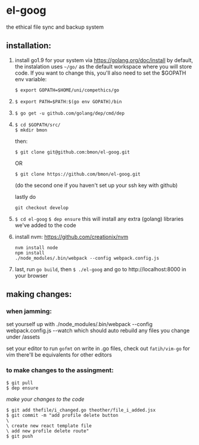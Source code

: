 # el-goog
the ethical file sync and backup system

## installation:
1. install go1.9 for your system via https://golang.org/doc/install
    by default, the instalation uses `~/go/` as the default workspace
    where you will store code. If you want to change this, you'll also
    need to set the $GOPATH env variable:

      `$ export GOPATH=$HOME/uni/compethics/go`

2. `$ export PATH=$PATH:$(go env GOPATH)/bin`
3. `$ go get -u github.com/golang/dep/cmd/dep`
4. ```
   $ cd $GOPATH/src/
   $ mkdir bmon
   ```

   then:

   `$ git clone git@github.com:bmon/el-goog.git`

   OR

   `$ git clone https://github.com/bmon/el-goog.git`

   (do the second one if you haven't set up your ssh key with github)

   lastly do

   `git checkout develop`

5. `$ cd el-goog`
   `$ dep ensure`
   this will install any extra (golang) libraries we've added to the code

6. install nvm: https://github.com/creationix/nvm

   ```
   nvm install node
   npm install
   ./node_modules/.bin/webpack --config webpack.config.js
   ```


7. last, run `go build`, then
   `$ ./el-goog`
   and go to http://localhost:8000 in your browser



## making changes:

### when jamming:

set yourself up with ./node_modules/.bin/webpack --config webpack.config.js --watch
which should auto rebuild any files you change under /assets

set your editor to run `gofmt` on write in .go files, check out `fatih/vim-go` for vim
there'll be equivalents for other editors

### to make changes to the assingment:

```
$ git pull
$ dep ensure
```

_make your changes to the code_

```
$ git add thefile/i_changed.go theother/file_i_added.jsx
$ git commit -m "add profile delete button
\
\ create new react template file
\ add new profile delete route"
$ git push
```
